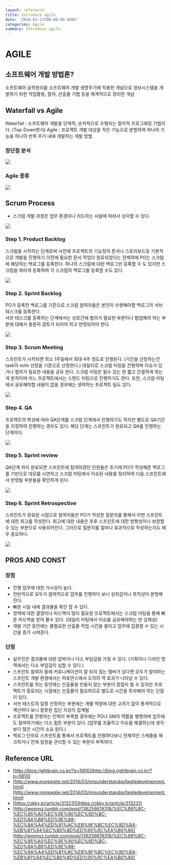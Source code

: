 ```yaml
---
layout: reference
title: Introduce agile.
date: '2018-01-13T00:00:00.000Z'
categories: Agile
summary: Introduce agile.
---
```


# AGILE

## 소프트웨어 개발 방법론?

소프트웨어 공학원리를 소프트웨어 개발 생명주기에 적용한 개념으로 정보시스템을 개발하기 위한 작업활동, 절차, 산출물 기법 등을 체계적으로 정리한 개념

## Waterfall vs Agile

Waterfall : 소프트웨어 개발을 단계적, 순차적으로 수행되는 절차적 프로그래밍 기법이다. \(Top-Down방식\) Agile : 프로젝트 개발 대상을 작은 기능으로 분할하여 하나의 기능을 하나의 반복 주기 내에 개발하는 개발 방법

### 장단점 분석

![](../../.gitbook/assets/waterfall-agile.png)

### Agile 종류

![](../../.gitbook/assets/agile-type.png)

## Scrum Process

* 스크럼 개발 과정은 업무 환경이나 리드하는 사람에 따라서 상이할 수 있다. 

![](../../.gitbook/assets/06%20%282%29.png)

### Step 1. Product Backlog

스크럼을 시작하는 단계로써 사전에 프로젝트의 기능정의 문서나 스토리보드등 기본적으로 개발을 진행하기 이전에 필요한 문서 작업이 완료되었다는 전제하에 PO는 스크럼에 해당하는 백로그를 등록한다. 하나의 스크럼에 대한 백로그만 등록할 수 도 있지만 스크럼을 여러개 등록하여 각 스크럼의 백로그를 등록할 수도 있다.

![](../../.gitbook/assets/07%20%282%29.png)

### Step 2. Sprint Backlog

PO가 등록한 백로그를 기준으로 스크럼 참여자들은 본인이 수행해야할 백로그의 서브 테스크를 등록한다.   
 서브 테스크를 등록하는 단계에서는 상호간에 협의가 필요한 부분이나 협업해야 하는 부분에 대해서 충분히 검토가 되어야 하고 반영되어야 한다.

![](../../.gitbook/assets/08%20%282%29.png)

### Step 3. Scrum Meeting

스프린트가 시작되면 최소 1주일에서 최대 4주 정도로 진행된다. \(기간을 산정하는건 task의 m/m 선정을 기준으로 산정한다.\) 데일리로 스크럼 미팅을 진행하며 이슈가 있거나 협의가 필요한 내용을 공유 한다. 스크럼 미팅은 될수 있는 한 짧고 간결하게 하는게 원칙이며 어느 프로젝트에서는 스탠드 미팅으로 진행하기도 한다. 또한, 스크럼 미팅에서 공유해야할 내용이 없을 경우에는 생략하는 프로젝트 팀도 있다.

![](../../.gitbook/assets/09%20%282%29.png)

### Step 4. QA

프로젝트의 특성에 따라 QA단계를 스크럼 단계에서 진행하기도 하지만 별도로 QA기간을 지정하여 진행하는 경우도 있다. 해당 단계는 스프린트가 완료되고 QA를 진행하는 단계이다.

![](../../.gitbook/assets/10%20%283%29.png)

### Step 5. Sprint review

QA단계 까지 완료되면 스프린트에 참여하였던 인원들은 초기에 PO가 작성해준 백로그를 기반으로 데모를 시연하고 스크럼 미팅에서 이슈된 내용을 정리하여 다음 스프린트에서 반영될 부분들을 확인하게 된다.

![](../../.gitbook/assets/11%20%284%29.png)

### Step 6. Sprint Retrospective

스프린트가 완료된 시점으로 참여자들은 PO가 작성한 질문지를 통해서 이번 스프린트에 대한 회고를 작성한다. 회고에 대한 내용은 추후 스프린트에 대한 방향성이나 보완할 수 있는 부분으로 사용되어진다. 그러므로 질문지를 얼마나 효과적으로 작성하는지도 매우 중요하다.

![](../../.gitbook/assets/12%20%283%29.png)

## PROS AND CONST

### 장점

* 진행 업무에 대한 가시성이 높다. 
* 전반적으로 모두가 참여적으로 업무를 진행하다 보니 성취감이나 목적성이 분명해진다.
* 빠른 시일 내에 결과물을 확인 할 수 있다. 
* 정책에 대한 결정이나 피드백이 많이 필요한 프로젝트에서는 스크럼 미팅을 통해 빠른 피드백을 받아 볼수 있다. \(데일리 미팅에서 이슈를 공유해야하는 반 강제성\)
* 개발 기간 동안에는 불필요한 산출물 작업 시간을 줄이고 업무에 집중할 수 있는 시간을 증가 시켜준다. 

### 단점

* 실무진은 결과물에 대한 압박이나 다소 부담감을 가질 수 있다. \(기획이나 디자인 영역에서는 다소 부담감이 심할 수 있다.\)
* 스프린트 참여자 중에 커뮤니케이션이 잘 되지 않는 멤버가 있다면 모두가 참여하는 스프린트 개발 환경에서는 퍼포먼스에서 오히려 역 효과가 나타날 수 있다. 
* 스프린트를 하는 동안에는 산출물을 만들지 않는 부분이 장점이 될 수 있지만 프로젝트가 종료되는 시점에는 산출물이 필요하므로 별도로 시간을 투자해야 하는 단점이 있다. 
* 서브 테스트의 일정 산정하는 부분에는 개별 역량에 대한 고려가 없이 통계적으로 계산하다 보니 잘못된 집단 지성이 집계됨
* 프로젝트를 진행하는 인력이 부족할 경우에는 PO나 SM의 역활을 병행하며 업무에도 참여하기에는 다소 힘든 부분이 있다. \(업무를 조율하고 이슈를 해결하는데 생각보다 많은 시간이 소요 된다.\)
* 백로그 단위로 스프린트를 통해서 프로젝트를 진행하다보니 전체적인 스케줄을 체크하거나 전체 일정을 관리할 수 있는 부분이 부족하다. 

## Reference URL

* [http://blog.rightbrain.co.kr/?p=5810](http://blog.rightbrain.co.kr/?p=5810)
* [http://www.moreagile.net/2014/03/misunderstandsofagiledevelopment.html](http://www.moreagile.net/2014/03/misunderstandsofagiledevelopment.html)
* [https://okky.kr/article/313231](https://okky.kr/article/313231)
* [http://wonnyz.tumblr.com/post/136256619316/%EC%99%9C-%EC%95%A0%EC%9E%90%EC%9D%BC-%ED%8A%B9%ED%9E%88-%EC%8A%A4%ED%81%AC%EB%9F%BC%EC%9D%B4-%EB%81%94%EC%B0%8D%ED%95%9C%EA%B0%80](http://wonnyz.tumblr.com/post/136256619316/%EC%99%9C-%EC%95%A0%EC%9E%90%EC%9D%BC-%ED%8A%B9%ED%9E%88-%EC%8A%A4%ED%81%AC%EB%9F%BC%EC%9D%B4-%EB%81%94%EC%B0%8D%ED%95%9C%EA%B0%80)

